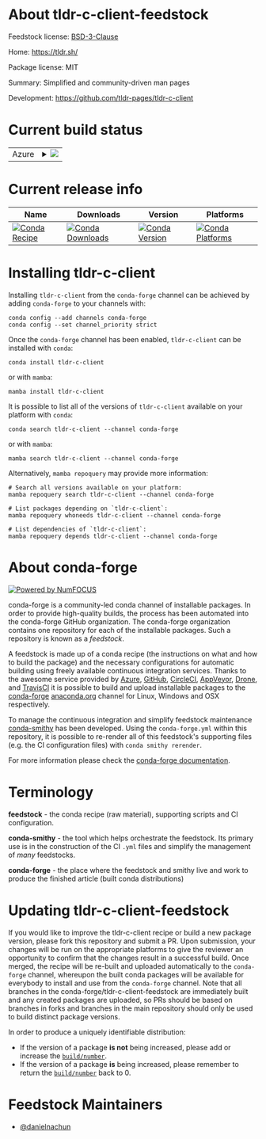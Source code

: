 About tldr-c-client-feedstock
=============================

Feedstock license: [BSD-3-Clause](https://github.com/conda-forge/tldr-c-client-feedstock/blob/main/LICENSE.txt)

Home: https://tldr.sh/

Package license: MIT

Summary: Simplified and community-driven man pages

Development: https://github.com/tldr-pages/tldr-c-client

Current build status
====================


<table>
    
  <tr>
    <td>Azure</td>
    <td>
      <details>
        <summary>
          <a href="https://dev.azure.com/conda-forge/feedstock-builds/_build/latest?definitionId=25882&branchName=main">
            <img src="https://dev.azure.com/conda-forge/feedstock-builds/_apis/build/status/tldr-c-client-feedstock?branchName=main">
          </a>
        </summary>
        <table>
          <thead><tr><th>Variant</th><th>Status</th></tr></thead>
          <tbody><tr>
              <td>linux_64</td>
              <td>
                <a href="https://dev.azure.com/conda-forge/feedstock-builds/_build/latest?definitionId=25882&branchName=main">
                  <img src="https://dev.azure.com/conda-forge/feedstock-builds/_apis/build/status/tldr-c-client-feedstock?branchName=main&jobName=linux&configuration=linux%20linux_64_" alt="variant">
                </a>
              </td>
            </tr><tr>
              <td>osx_64</td>
              <td>
                <a href="https://dev.azure.com/conda-forge/feedstock-builds/_build/latest?definitionId=25882&branchName=main">
                  <img src="https://dev.azure.com/conda-forge/feedstock-builds/_apis/build/status/tldr-c-client-feedstock?branchName=main&jobName=osx&configuration=osx%20osx_64_" alt="variant">
                </a>
              </td>
            </tr>
          </tbody>
        </table>
      </details>
    </td>
  </tr>
</table>

Current release info
====================

| Name | Downloads | Version | Platforms |
| --- | --- | --- | --- |
| [![Conda Recipe](https://img.shields.io/badge/recipe-tldr--c--client-green.svg)](https://anaconda.org/conda-forge/tldr-c-client) | [![Conda Downloads](https://img.shields.io/conda/dn/conda-forge/tldr-c-client.svg)](https://anaconda.org/conda-forge/tldr-c-client) | [![Conda Version](https://img.shields.io/conda/vn/conda-forge/tldr-c-client.svg)](https://anaconda.org/conda-forge/tldr-c-client) | [![Conda Platforms](https://img.shields.io/conda/pn/conda-forge/tldr-c-client.svg)](https://anaconda.org/conda-forge/tldr-c-client) |

Installing tldr-c-client
========================

Installing `tldr-c-client` from the `conda-forge` channel can be achieved by adding `conda-forge` to your channels with:

```
conda config --add channels conda-forge
conda config --set channel_priority strict
```

Once the `conda-forge` channel has been enabled, `tldr-c-client` can be installed with `conda`:

```
conda install tldr-c-client
```

or with `mamba`:

```
mamba install tldr-c-client
```

It is possible to list all of the versions of `tldr-c-client` available on your platform with `conda`:

```
conda search tldr-c-client --channel conda-forge
```

or with `mamba`:

```
mamba search tldr-c-client --channel conda-forge
```

Alternatively, `mamba repoquery` may provide more information:

```
# Search all versions available on your platform:
mamba repoquery search tldr-c-client --channel conda-forge

# List packages depending on `tldr-c-client`:
mamba repoquery whoneeds tldr-c-client --channel conda-forge

# List dependencies of `tldr-c-client`:
mamba repoquery depends tldr-c-client --channel conda-forge
```


About conda-forge
=================

[![Powered by
NumFOCUS](https://img.shields.io/badge/powered%20by-NumFOCUS-orange.svg?style=flat&colorA=E1523D&colorB=007D8A)](https://numfocus.org)

conda-forge is a community-led conda channel of installable packages.
In order to provide high-quality builds, the process has been automated into the
conda-forge GitHub organization. The conda-forge organization contains one repository
for each of the installable packages. Such a repository is known as a *feedstock*.

A feedstock is made up of a conda recipe (the instructions on what and how to build
the package) and the necessary configurations for automatic building using freely
available continuous integration services. Thanks to the awesome service provided by
[Azure](https://azure.microsoft.com/en-us/services/devops/), [GitHub](https://github.com/),
[CircleCI](https://circleci.com/), [AppVeyor](https://www.appveyor.com/),
[Drone](https://cloud.drone.io/welcome), and [TravisCI](https://travis-ci.com/)
it is possible to build and upload installable packages to the
[conda-forge](https://anaconda.org/conda-forge) [anaconda.org](https://anaconda.org/)
channel for Linux, Windows and OSX respectively.

To manage the continuous integration and simplify feedstock maintenance
[conda-smithy](https://github.com/conda-forge/conda-smithy) has been developed.
Using the ``conda-forge.yml`` within this repository, it is possible to re-render all of
this feedstock's supporting files (e.g. the CI configuration files) with ``conda smithy rerender``.

For more information please check the [conda-forge documentation](https://conda-forge.org/docs/).

Terminology
===========

**feedstock** - the conda recipe (raw material), supporting scripts and CI configuration.

**conda-smithy** - the tool which helps orchestrate the feedstock.
                   Its primary use is in the construction of the CI ``.yml`` files
                   and simplify the management of *many* feedstocks.

**conda-forge** - the place where the feedstock and smithy live and work to
                  produce the finished article (built conda distributions)


Updating tldr-c-client-feedstock
================================

If you would like to improve the tldr-c-client recipe or build a new
package version, please fork this repository and submit a PR. Upon submission,
your changes will be run on the appropriate platforms to give the reviewer an
opportunity to confirm that the changes result in a successful build. Once
merged, the recipe will be re-built and uploaded automatically to the
`conda-forge` channel, whereupon the built conda packages will be available for
everybody to install and use from the `conda-forge` channel.
Note that all branches in the conda-forge/tldr-c-client-feedstock are
immediately built and any created packages are uploaded, so PRs should be based
on branches in forks and branches in the main repository should only be used to
build distinct package versions.

In order to produce a uniquely identifiable distribution:
 * If the version of a package **is not** being increased, please add or increase
   the [``build/number``](https://docs.conda.io/projects/conda-build/en/latest/resources/define-metadata.html#build-number-and-string).
 * If the version of a package **is** being increased, please remember to return
   the [``build/number``](https://docs.conda.io/projects/conda-build/en/latest/resources/define-metadata.html#build-number-and-string)
   back to 0.

Feedstock Maintainers
=====================

* [@danielnachun](https://github.com/danielnachun/)

